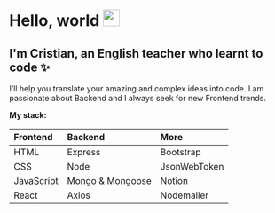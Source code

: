 # Hello, world <img src="https://media1.giphy.com/media/26xBwdIuRJiAIqHwA/giphy.gif?cid=ecf05e474itcn59xz9gw44lphea8dn5dop3x61ldsk6h9u0s&rid=giphy.gif&ct=g" width="30px">

## I'm Cristian, an English teacher who learnt to code ✨ 

I’ll help you translate your amazing and complex ideas into code. I am passionate about Backend and I always seek for new Frontend trends.

**My stack:**

| Frontend    |  Backend     | More |
| :-------- | :------- | :----------- | 
| HTML  | Express | Bootstrap |
| CSS | Node | JsonWebToken |
| JavaScript | Mongo & Mongoose | Notion |
| React | Axios | Nodemailer |

<!--
**ferbperdomo/ferbperdomo** is a ✨ _special_ ✨ repository because its `README.md` (this file) appears on your GitHub profile.

Here are some ideas to get you started:

- 🔭 I’m currently working on ...
- 🌱 I’m currently learning ...
- 👯 I’m looking to collaborate on ...
- 🤔 I’m looking for help with ...
- 💬 Ask me about ...
- 📫 How to reach me: ...
- 😄 Pronouns: ...
- ⚡ Fun fact: ...
-->
